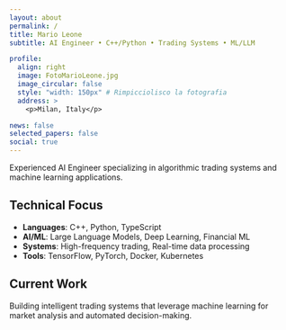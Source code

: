 ```yaml
---
layout: about
permalink: /
title: Mario Leone
subtitle: AI Engineer • C++/Python • Trading Systems • ML/LLM

profile:
  align: right
  image: FotoMarioLeone.jpg
  image_circular: false
  style: "width: 150px" # Rimpicciolisco la fotografia
  address: >
    <p>Milan, Italy</p>

news: false
selected_papers: false
social: true
---
```


Experienced AI Engineer specializing in algorithmic trading systems and machine learning applications. 

## Technical Focus
- **Languages**: C++, Python, TypeScript
- **AI/ML**: Large Language Models, Deep Learning, Financial ML
- **Systems**: High-frequency trading, Real-time data processing
- **Tools**: TensorFlow, PyTorch, Docker, Kubernetes

## Current Work
Building intelligent trading systems that leverage machine learning for market analysis and automated decision-making.
